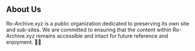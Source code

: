 ## About Us

Ro-Archive.xyz is a public organization dedicated to preserving its own site and sub-sites. We are committed to ensuring that the content within Ro-Archive.xyz remains accessible and intact for future reference and enjoyment. 💾🔐
